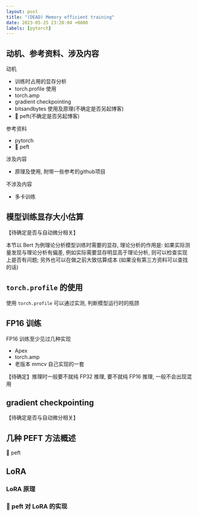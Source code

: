 ```yaml
---
layout: post
title: "(DEAD) Memory efficient training"
date: 2023-05-25 23:20:04 +0800
labels: [pytorch]
---
```


## 动机、参考资料、涉及内容

动机

- 训练时占用的显存分析
- torch.profile 使用
- torch.amp
- gradient checkpointing
- bitsandbytes 使用及原理(不确定是否另起博客)
- 🤗 peft(不确定是否另起博客)

参考资料

- pytorch
- 🤗 peft

涉及内容

- 原理及使用, 附带一些参考的github项目

不涉及内容

- 多卡训练

## 模型训练显存大小估算

【待确定是否与自动微分相关】

本节以 Bert 为例理论分析模型训练时需要的显存, 理论分析的作用是: 如果实际测量发现与理论分析有偏差, 例如实际需要显存明显高于理论分析, 则可以检查实现上是否有问题; 另外也可以在做之前大致估算成本 (如果没有第三方资料可以查找的话)

## `torch.profile` 的使用

使用 `torch.profile` 可以通过实测, 判断模型运行时的瓶颈

## FP16 训练

FP16 训练至少见过几种实现

- Apex
- torch.amp
- 老版本 mmcv 自己实现的一套

【待确定】推理时一般要不就纯 FP32 推理, 要不就纯 FP16 推理, 一般不会出现混用

## gradient checkpointing

【待确定是否与自动微分相关】

## 几种 PEFT 方法概述

🤗 peft

## LoRA

### LoRA 原理

### 🤗 peft 对 LoRA 的实现
